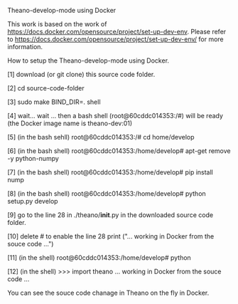 
Theano-develop-mode using Docker

This work is based on the work of https://docs.docker.com/opensource/project/set-up-dev-env.
Please refer to https://docs.docker.com/opensource/project/set-up-dev-env/ for more information.


How to setup the Theano-develop-mode using Docker.

[1] download (or git clone) this source code folder.

[2] cd source-code-folder

[3] sudo make BIND_DIR=. shell

[4] wait... wait ... then a bash shell (root@60cddc014353:/#) will be ready (the Docker image name is theano-dev:01)

[5] (in the bash sehll) root@60cddc014353:/# cd home/develop

[6] (in the bash shell) root@60cddc014353:/home/develop# apt-get remove -y python-numpy

[7] (in the bash shell) root@60cddc014353:/home/develop# pip install nump

[8] (in the bash shell) root@60cddc014353:/home/develop# python setup.py develop

[9] go to the line 28 in ./theano/__init__.py in the downloaded source code folder.

[10] delete # to enable the line 28 
	print ("... working in Docker from the souce code ...")

[11] (in the shell) root@60cddc014353:/home/develop# python

[12] (in the shell) >>> import theano
			... working in Docker from the souce code ...

You can see the souce code chanage in Theano on the fly in Docker.


